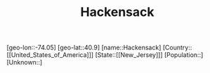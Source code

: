 ﻿---
title: "Hackensack"
location: [40.9,-74.05]
type: City
tags:
- geo/City


SpocWebEntityId: 30690
isDeleted: false
confidential: public

---
[geo-lon::-74.05]
[geo-lat::40.9]
[name::Hackensack]
[Country::[[United_States_of_America]]]
[State::[[New_Jersey]]]
[Population::]
[Unknown::]

